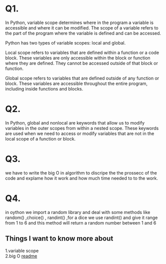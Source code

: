 # Q1.
In Python, variable scope determines where in the program a variable is accessible and where it can be modified. The scope of a variable refers to the part of the program where the variable is defined and can be accessed.

Python has two types of variable scopes: local and global.

Local scope refers to variables that are defined within a function or a code block. These variables are only accessible within the block or function where they are defined. They cannot be accessed outside of that block or function.

Global scope refers to variables that are defined outside of any function or block. These variables are accessible throughout the entire program, including inside functions and blocks.
# Q2.
In Python, global and nonlocal are keywords that allow us to modify variables in the outer scopes from within a nested scope. These keywords are used when we need to access or modify variables that are not in the local scope of a function or block.
# Q3.
we have to write the big O in algorithm to discripe the the prossecc of the code and explame how it work and how much time needed to to the work.
# Q4.
in oython we import a random library and deal with some methods like random() ,choice() , randint() ,for a dice we use randint() and give it range from 1 to 6 and this method will return a random number between 1 and 6 
## Things I want to know more about
1.variable scope<br>
2.big O
[readme]()
